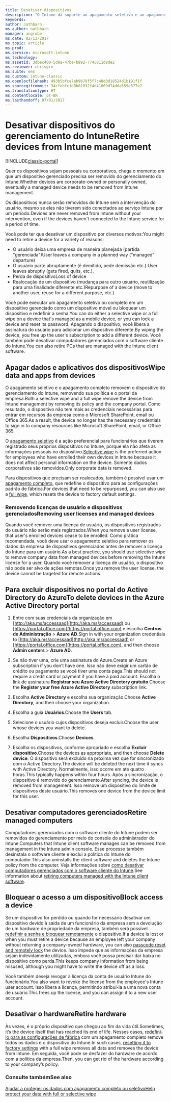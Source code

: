 ```yaml
---
title: Desativar dispositivos
description: "O Intune dá suporte ao apagamento seletivo e ao apagamento completo para remover o dispositivo do gerenciamento do Intune removendo suas políticas e o portal da empresa."
keywords: 
author: nathbarn
ms.author: nathbarn
manager: angrobe
ms.date: 02/13/2017
ms.topic: article
ms.prod: 
ms.service: microsoft-intune
ms.technology: 
ms.assetid: 3dbec400-5d8a-47be-b892-7745811d9de2
ms.reviewer: chrisgre
ms.suite: ems
ms.custom: intune-classic
ms.openlocfilehash: 493b5bfce7ab9b78f5f7c48d0d18524d1b191f1f
ms.sourcegitcommit: 34cfebfc1d8b81032f4d41869d74dda559e677e2
ms.translationtype: HT
ms.contentlocale: pt-BR
ms.lasthandoff: 07/01/2017
---
```

# <span data-ttu-id="ffc91-103">Desativar dispositivos do gerenciamento do Intune</span><span class="sxs-lookup"><span data-stu-id="ffc91-103">Retire devices from Intune management</span></span>
<a id="retire-devices-from-intune-management" class="xliff"></a>

[!INCLUDE[classic-portal](../includes/classic-portal.md)]

<span data-ttu-id="ffc91-104">Quer os dispositivos sejam pessoais ou corporativos, chega o momento em que um dispositivo gerenciado precisa ser removido do gerenciamento do Intune.</span><span class="sxs-lookup"><span data-stu-id="ffc91-104">Whether devices are corporate-owned or personally owned, eventually a managed device needs to be removed from Intune management.</span></span>

<span data-ttu-id="ffc91-105">Os dispositivos nunca serão removidos do Intune sem a intervenção do usuário, mesmo se eles não tiverem sido conectados ao serviço Intune por um período.</span><span class="sxs-lookup"><span data-stu-id="ffc91-105">Devices are never removed from Intune without your intervention, even if the devices haven't connected to the Intune service for a period of time.</span></span>

<span data-ttu-id="ffc91-106">Você pode ter que desativar um dispositivo por diversos motivos:</span><span class="sxs-lookup"><span data-stu-id="ffc91-106">You might need to retire a device for a variety of reasons:</span></span>

-   <span data-ttu-id="ffc91-107">O usuário deixa uma empresa de maneira planejada (partida "gerenciada")</span><span class="sxs-lookup"><span data-stu-id="ffc91-107">User leaves a company in a planned way (“managed” departure)</span></span>
-   <span data-ttu-id="ffc91-108">O usuário parte abruptamente (é demitido, pede demissão etc.).</span><span class="sxs-lookup"><span data-stu-id="ffc91-108">User leaves abruptly (gets fired, quits, etc.).</span></span>
-   <span data-ttu-id="ffc91-109">Perda de dispositivo</span><span class="sxs-lookup"><span data-stu-id="ffc91-109">Loss of device</span></span>
-   <span data-ttu-id="ffc91-110">Realocação de um dispositivo (mudança para outro usuário, reutilização para uma finalidade diferente etc.)</span><span class="sxs-lookup"><span data-stu-id="ffc91-110">Repurpose of a device (move to another user, reuse for a different purpose, etc.)</span></span>

<span data-ttu-id="ffc91-111">Você pode executar um apagamento seletivo ou completo em um dispositivo gerenciado como um dispositivo móvel ou bloquear um dispositivo e redefinir a senha.</span><span class="sxs-lookup"><span data-stu-id="ffc91-111">You can do either a selective wipe or a full wipe on a device that's managed as a mobile device, or you can lock a device and reset its password.</span></span> <span data-ttu-id="ffc91-112">Apagando o dispositivo, você libera a assinatura do usuário para adicionar um dispositivo diferente.</span><span class="sxs-lookup"><span data-stu-id="ffc91-112">By wiping the device, you free up the user's subscription to add a different device.</span></span> <span data-ttu-id="ffc91-113">Você também pode desativar computadores gerenciados com o software cliente do Intune.</span><span class="sxs-lookup"><span data-stu-id="ffc91-113">You can also retire PCs that are managed with the Intune client software.</span></span>

## <span data-ttu-id="ffc91-114">Apagar dados e aplicativos dos dispositivos</span><span class="sxs-lookup"><span data-stu-id="ffc91-114">Wipe data and apps from devices</span></span>
<a id="wipe-data-and-apps-from-devices" class="xliff"></a>
<span data-ttu-id="ffc91-115">O apagamento seletivo e o apagamento completo removem o dispositivo do gerenciamento do Intune, removendo sua política e o portal da empresa.</span><span class="sxs-lookup"><span data-stu-id="ffc91-115">Both a selective wipe and a full wipe remove the device from Intune management by removing its policy and the company portal.</span></span> <span data-ttu-id="ffc91-116">Como resultado, o dispositivo não tem mais as credenciais necessárias para entrar em recursos da empresa como o Microsoft SharePoint, email ou Office 365.</span><span class="sxs-lookup"><span data-stu-id="ffc91-116">As a result, the device no longer has the necessary credentials to sign in to company resources like Microsoft SharePoint, email, or Office 365.</span></span>

<span data-ttu-id="ffc91-117">O [apagamento seletivo](use-remote-wipe-to-help-protect-data-using-microsoft-intune.md#selective-wipe) é a ação preferencial para funcionários que tiverem registrado seus próprios dispositivos no Intune, porque ela não afeta as informações pessoais no dispositivo.</span><span class="sxs-lookup"><span data-stu-id="ffc91-117">[Selective wipe](use-remote-wipe-to-help-protect-data-using-microsoft-intune.md#selective-wipe) is the preferred action for employees who have enrolled their own devices in Intune because it does not affect personal information on the device.</span></span> <span data-ttu-id="ffc91-118">Somente dados corporativos são removidos.</span><span class="sxs-lookup"><span data-stu-id="ffc91-118">Only corporate data is removed.</span></span>

<span data-ttu-id="ffc91-119">Para dispositivos que precisam ser realocados, também é possível usar um [apagamento completo](use-remote-wipe-to-help-protect-data-using-microsoft-intune.md#full-wipe), que redefine o dispositivo para as configurações padrão de fábrica.</span><span class="sxs-lookup"><span data-stu-id="ffc91-119">For devices that need to be repurposed, you can also use a [full wipe](use-remote-wipe-to-help-protect-data-using-microsoft-intune.md#full-wipe), which resets the device to factory default settings.</span></span>

### <span data-ttu-id="ffc91-120">Removendo licenças de usuário e dispositivos gerenciados</span><span class="sxs-lookup"><span data-stu-id="ffc91-120">Removing user licenses and managed devices</span></span>
<a id="removing-user-licenses-and-managed-devices" class="xliff"></a>
<span data-ttu-id="ffc91-121">Quando você remover uma licença de usuário, os dispositivos registrados do usuário não serão mais registrados.</span><span class="sxs-lookup"><span data-stu-id="ffc91-121">When you remove a user license, that user's enrolled devices cease to be enrolled.</span></span> <span data-ttu-id="ffc91-122">Como prática recomendada, você deve usar o apagamento seletivo para remover os dados da empresa de dispositivos gerenciados antes de remover a licença do Intune para um usuário.</span><span class="sxs-lookup"><span data-stu-id="ffc91-122">As a best practice, you should use selective wipe to remove company data from managed devices before removing the Intune license for a user.</span></span> <span data-ttu-id="ffc91-123">Quando você remover a licença de usuário, o dispositivo não pode ser alvo de ações remotas.</span><span class="sxs-lookup"><span data-stu-id="ffc91-123">Once you remove the user license, the device cannot be targeted for remote actions.</span></span>

## <span data-ttu-id="ffc91-124">Para excluir dispositivos no portal do Active Directory do Azure</span><span class="sxs-lookup"><span data-stu-id="ffc91-124">To delete devices in the Azure Active Directory portal</span></span>
<a id="to-delete-devices-in-the-azure-active-directory-portal" class="xliff"></a>

1.  <span data-ttu-id="ffc91-125">Entre com suas credenciais da organização em [http://aka.ms/accessaad](http://aka.ms/accessaad) ou [https://portal.office.com](https://portal.office.com) e escolha **Centros de Administração** &gt; **Azure AD**.</span><span class="sxs-lookup"><span data-stu-id="ffc91-125">Sign in with your organization credentials to [http://aka.ms/accessaad](http://aka.ms/accessaad) or [https://portal.office.com](https://portal.office.com), and then choose **Admin centers** &gt; **Azure AD**.</span></span>

2.  <span data-ttu-id="ffc91-126">Se não tiver uma, crie uma assinatura do Azure.</span><span class="sxs-lookup"><span data-stu-id="ffc91-126">Create an Azure subscription if you don’t have one.</span></span> <span data-ttu-id="ffc91-127">Isso não deve exigir um cartão de crédito ou pagamento se você tiver uma conta paga.</span><span class="sxs-lookup"><span data-stu-id="ffc91-127">This should not require a credit card or payment if you have a paid account.</span></span> <span data-ttu-id="ffc91-128">Escolha o link de assinatura **Registrar seu Azure Active Directory gratuito**.</span><span class="sxs-lookup"><span data-stu-id="ffc91-128">Choose the **Register your free Azure Active Directory** subscription link.</span></span>

4.  <span data-ttu-id="ffc91-129">Escolha **Active Directory** e escolha sua organização.</span><span class="sxs-lookup"><span data-stu-id="ffc91-129">Choose **Active Directory**, and then choose your organization.</span></span>

5.  <span data-ttu-id="ffc91-130">Escolha a guia **Usuários**.</span><span class="sxs-lookup"><span data-stu-id="ffc91-130">Choose the **Users** tab.</span></span>

6.  <span data-ttu-id="ffc91-131">Selecione o usuário cujos dispositivos deseja excluir.</span><span class="sxs-lookup"><span data-stu-id="ffc91-131">Choose the user whose devices you want to delete.</span></span>

7.  <span data-ttu-id="ffc91-132">Escolha **Dispositivos**.</span><span class="sxs-lookup"><span data-stu-id="ffc91-132">Choose **Devices**.</span></span>

8.  <span data-ttu-id="ffc91-133">Escolha os dispositivos, conforme apropriado e escolha **Excluir dispositivo**.</span><span class="sxs-lookup"><span data-stu-id="ffc91-133">Choose the devices as appropriate, and then choose **Delete device**.</span></span> <span data-ttu-id="ffc91-134">O dispositivo será excluído na próxima vez que for sincronizado com o Active Directory.</span><span class="sxs-lookup"><span data-stu-id="ffc91-134">The device will be deleted the next time it syncs with Active Directory.</span></span> <span data-ttu-id="ffc91-135">Normalmente, isso ocorre em até quatro horas.</span><span class="sxs-lookup"><span data-stu-id="ffc91-135">This typically happens within four hours.</span></span> <span data-ttu-id="ffc91-136">Após a sincronização, o dispositivo é removido do gerenciamento.</span><span class="sxs-lookup"><span data-stu-id="ffc91-136">After syncing, the device is removed from management.</span></span> <span data-ttu-id="ffc91-137">Isso remove um dispositivo do limite de dispositivos deste usuário.</span><span class="sxs-lookup"><span data-stu-id="ffc91-137">This removes one device from the device limit for this user.</span></span>

## <span data-ttu-id="ffc91-138">Desativar computadores gerenciados</span><span class="sxs-lookup"><span data-stu-id="ffc91-138">Retire managed computers</span></span>
<a id="retire-managed-computers" class="xliff"></a>
<span data-ttu-id="ffc91-139">Computadores gerenciados com o software cliente do Intune podem ser removidos do gerenciamento por meio do console do administrador do Intune.</span><span class="sxs-lookup"><span data-stu-id="ffc91-139">Computers that Intune client software manages can be removed from management in the Intune admin console.</span></span> <span data-ttu-id="ffc91-140">Esse processo também desinstala o software cliente e exclui a política do Intune do computador.</span><span class="sxs-lookup"><span data-stu-id="ffc91-140">This also uninstalls the client software and deletes the Intune policy from the computer.</span></span> <span data-ttu-id="ffc91-141">Veja informações sobre [como desativar computadores gerenciados com o software cliente do Intune](retire-a-windows-pc-with-microsoft-intune.md).</span><span class="sxs-lookup"><span data-stu-id="ffc91-141">See information about [retiring computers managed with the Intune client software](retire-a-windows-pc-with-microsoft-intune.md).</span></span>

## <span data-ttu-id="ffc91-142">Bloquear o acesso a um dispositivo</span><span class="sxs-lookup"><span data-stu-id="ffc91-142">Block access a device</span></span>
<a id="block-access-a-device" class="xliff"></a>
<span data-ttu-id="ffc91-143">Se um dispositivo for perdido ou quando for necessário desativar um dispositivo devido à saída de um funcionário da empresa sem a devolução de um hardware de propriedade da empresa, também será possível [redefinir a senha e bloquear remotamente](use-remote-lock-and-passcode-reset-in-microsoft-intune.md) o dispositivo.</span><span class="sxs-lookup"><span data-stu-id="ffc91-143">If a device is lost or when you must retire a device because an employee left your company without returning a company-owned hardware, you can also [passcode reset and remotely lock](use-remote-lock-and-passcode-reset-in-microsoft-intune.md) the device.</span></span> <span data-ttu-id="ffc91-144">Isso impede que as informações da empresa sejam indevidamente utilizadas, embora você possa precisar dar baixa no dispositivo como perda.</span><span class="sxs-lookup"><span data-stu-id="ffc91-144">This keeps company information from being misused, although you might have to write the device off as a loss.</span></span>

<span data-ttu-id="ffc91-145">Você também deseja revogar a licença da conta de usuário Intune do funcionário.</span><span class="sxs-lookup"><span data-stu-id="ffc91-145">You also want to revoke the license from the employee's Intune user account.</span></span> <span data-ttu-id="ffc91-146">Isso libera a licença, permitindo atribuí-la a uma nova conta de usuário.</span><span class="sxs-lookup"><span data-stu-id="ffc91-146">This frees up the license, and you can assign it to a new user account.</span></span>

## <span data-ttu-id="ffc91-147">Desativar o hardware</span><span class="sxs-lookup"><span data-stu-id="ffc91-147">Retire hardware</span></span>
<a id="retire-hardware" class="xliff"></a>
<span data-ttu-id="ffc91-148">Às vezes, é o próprio dispositivo que chegou ao fim da vida útil.</span><span class="sxs-lookup"><span data-stu-id="ffc91-148">Sometimes, it’s the device itself that has reached its end of life.</span></span> <span data-ttu-id="ffc91-149">Nesses casos, [redefini-lo para as configurações de fábrica](use-remote-wipe-to-help-protect-data-using-microsoft-intune.md) com um apagamento completo remove todos os dados e o dispositivo do Intune.</span><span class="sxs-lookup"><span data-stu-id="ffc91-149">In such cases, [resetting it to factory settings](use-remote-wipe-to-help-protect-data-using-microsoft-intune.md) with a full wipe removes all data and removes the device from Intune.</span></span> <span data-ttu-id="ffc91-150">Em seguida, você pode se desfazer do hardware de acordo com a política da empresa.</span><span class="sxs-lookup"><span data-stu-id="ffc91-150">Then, you can get rid of the hardware according to your company’s policy.</span></span>

### <span data-ttu-id="ffc91-151">Consulte também</span><span class="sxs-lookup"><span data-stu-id="ffc91-151">See also</span></span>
<a id="see-also" class="xliff"></a>
[<span data-ttu-id="ffc91-152">Ajudar a proteger os dados com apagamento completo ou seletivo</span><span class="sxs-lookup"><span data-stu-id="ffc91-152">Help protect your data with full or selective wipe</span></span>](use-remote-wipe-to-help-protect-data-using-microsoft-intune.md)

